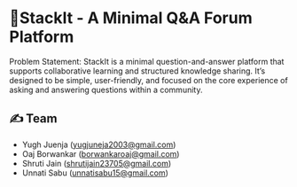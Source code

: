 # 🌟StackIt - A Minimal Q&A Forum Platform

Problem Statement: StackIt is a minimal question-and-answer platform that supports collaborative learning and structured knowledge sharing. It’s designed to be simple, user-friendly, and focused on the core experience of asking and answering questions within a community.

## ✍️ Team
* Yugh Juenja
  (yugjuneja2003@gmail.com)
* Oaj Borwankar
  (borwankaroaj@gmail.com)
* Shruti Jain
  (shrutijain23705@gmail.com)
* Unnati Sabu
  (unnatisabu15@gmail.com)
